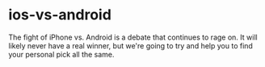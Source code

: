 # ios-vs-android
The fight of iPhone vs. Android is a debate that continues to rage on. It will likely never have a real winner, but we're going to try and help you to find your personal pick all the same.
